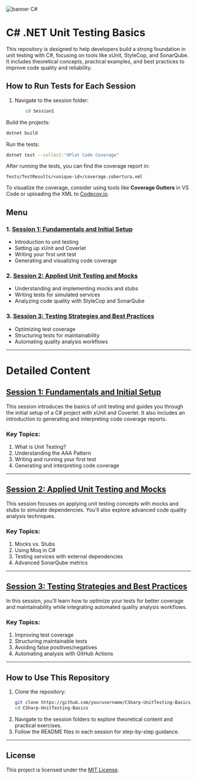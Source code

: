![banner C#](images/csharp-banner.png)

# C# .NET Unit Testing Basics

This repository is designed to help developers build a strong foundation in unit testing with C#, focusing on tools like xUnit, StyleCop, and SonarQube. It includes theoretical concepts, practical examples, and best practices to improve code quality and reliability.

## How to Run Tests for Each Session

1. Navigate to the session folder:
    ```bash
        cd Session1
    ```
Build the projects:
   ```bash
   dotnet build
   ```

Run the tests:
   ```bash
   dotnet test --collect:"XPlat Code Coverage"
   ```

After running the tests, you can find the coverage report in:
   ```plaintext
   Tests/TestResults/<unique-id>/coverage.cobertura.xml
   ```
To visualize the coverage, consider using tools like **Coverage Gutters** in VS Code or uploading the XML to [Codecov.io](https://codecov.io).

## Menu

### 1. [Session 1: Fundamentals and Initial Setup](./Session1/fundamentals.md)
- Introduction to unit testing
- Setting up xUnit and Coverlet
- Writing your first unit test
- Generating and visualizing code coverage

### 2. [Session 2: Applied Unit Testing and Mocks](./Session2/applied_testing.md)
- Understanding and implementing mocks and stubs
- Writing tests for simulated services
- Analyzing code quality with StyleCop and SonarQube

### 3. [Session 3: Testing Strategies and Best Practices](./Session3/testing_strategies.md)
- Optimizing test coverage
- Structuring tests for maintainability
- Automating quality analysis workflows

---

# Detailed Content

## [Session 1: Fundamentals and Initial Setup](./Session1/fundamentals.md)
This session introduces the basics of unit testing and guides you through the initial setup of a C# project with xUnit and Coverlet. It also includes an introduction to generating and interpreting code coverage reports.

### Key Topics:
1. What is Unit Testing?
2. Understanding the AAA Pattern
3. Writing and running your first test
4. Generating and interpreting code coverage

---

## [Session 2: Applied Unit Testing and Mocks](./Session2/applied_testing.md)
This session focuses on applying unit testing concepts with mocks and stubs to simulate dependencies. You'll also explore advanced code quality analysis techniques.

### Key Topics:
1. Mocks vs. Stubs
2. Using Moq in C#
3. Testing services with external dependencies
4. Advanced SonarQube metrics

---

## [Session 3: Testing Strategies and Best Practices](./Session3/testing_strategies.md)
In this session, you'll learn how to optimize your tests for better coverage and maintainability while integrating automated quality analysis workflows.

### Key Topics:
1. Improving test coverage
2. Structuring maintainable tests
3. Avoiding false positives/negatives
4. Automating analysis with GitHub Actions

---

## How to Use This Repository
1. Clone the repository:
   ```bash
   git clone https://github.com/yourusername/CSharp-UnitTesting-Basics.git
   cd CSharp-UnitTesting-Basics
   ```
2. Navigate to the session folders to explore theoretical content and practical exercises.
3. Follow the README files in each session for step-by-step guidance.

---

## License
This project is licensed under the [MIT License](./LICENSE).

